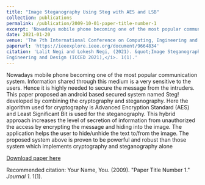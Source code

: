 ```yaml
---
title: "Image Steganography Using Steg with AES and LSB"
collection: publications
permalink: /publication/2009-10-01-paper-title-number-1
excerpt: 'Nowadays mobile phone becoming one of the most popular communication system. Information shared through this medium is a very sensitive to the users. Hence it is highly needed to secure the message from the intruders. This paper proposed an android based secured system named Steg! developed by combining the cryptography and steganography. Here the algorithm used for cryptography is Advanced Encryption Standard (AES) and Least Significant Bit is used for the steganography. This hybrid approach increases the level of secretion of information from unauthorized the access by encrypting the message and hiding into the image. The application helps the user to hide/unhide the text to/from the image. The proposed system above is proven to be powerful and robust than those system which implements cryptography and steganography alone'
date: 2021-01-20
venue: 'The 7th International Conference on Computing, Engineering and Design (ICCED 2021)'
paperurl: 'https://ieeexplore.ieee.org/document/9664834'
citation: 'Lalit Negi and Lokesh Negi, (2021). &quot;Image Steganography Using Steg with AES and LSB.&quot; <i>The 7th International Conference on Computing,
Engineering and Design (ICCED 2021),</i>. 1(1).'
---
```

Nowadays mobile phone becoming one of the most popular communication system. Information shared through this medium is a very sensitive to the users. Hence it is highly needed to secure the message from the intruders. This paper proposed an android based secured system named Steg! developed by combining the cryptography and steganography. Here the algorithm used for cryptography is Advanced Encryption Standard (AES) and Least Significant Bit is used for the steganography. This hybrid approach increases the level of secretion of information from unauthorized the access by encrypting the message and hiding into the image. The application helps the user to hide/unhide the text to/from the image. The proposed system above is proven to be powerful and robust than those system which implements cryptography and steganography alone

[Download paper here](https://ieeexplore.ieee.org/document/9664834)

Recommended citation: Your Name, You. (2009). "Paper Title Number 1." <i>Journal 1</i>. 1(1).
